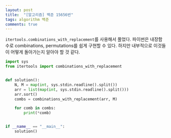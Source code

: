 ```yaml
---
layout: post
title:  "[알고리즘] 백준 15656번"
tags: algorithm 백준
comments: true
---
```


`itertools.combinations_with_replacement`를 사용해서 풀었다. 파이썬은 내장함수로 combinations, permutations를 쉽게 구현할 수 있다. 하지만 내부적으로 이것들이 어떻게 돌아가는지 알아야 할 것 같다.

```python
import sys
from itertools import combinations_with_replacement


def solution():
    N, M = map(int, sys.stdin.readline().split())
    arr = list(map(int, sys.stdin.readline().split()))
    arr.sort()
    combs = combinations_with_replacement(arr, M)

    for comb in combs:
        print(*comb)


if __name__ == "__main__":
    solution()

```